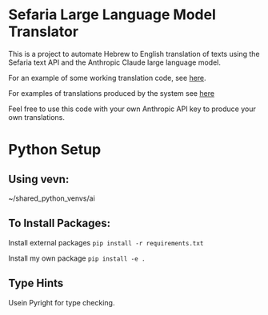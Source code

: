 # Sefaria Large Language Model Translator

This is a project to automate Hebrew to English translation of texts using the Sefaria text API and the Anthropic Claude large language model.

For an example of some working translation code, see [here](https://github.com/AviCraimer/sefaria_translation/blob/main/sefaria_translation/rimmonim_translation.py).

For examples of translations produced by the system see [here](https://github.com/AviCraimer/sefaria_translation/tree/main/saved_translations_json)

Feel free to use this code with your own Anthropic API key to produce your own translations.

# Python Setup
## Using vevn:

~/shared_python_venvs/ai

## To Install Packages:

Install external packages
`pip install -r requirements.txt`

Install my own package
`pip install -e .`


## Type Hints

Usein Pyright for type checking.